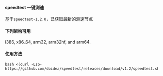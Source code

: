 #### speedtest 一键测速
基于`speedtest-1.2.0`，已获取最新的测速节点

#### 下列架构可用
i386, x86_64, arm32, arm32hf, and arm64.

#### 使用方法
```
bash <(curl -Lso- https://github.com/doidea/speedtest/releases/download/v1.2/speedtest.sh)
```
